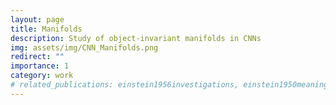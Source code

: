 ```yaml
---
layout: page
title: Manifolds
description: Study of object-invariant manifolds in CNNs
img: assets/img/CNN_Manifolds.png
redirect: ""
importance: 1
category: work
# related_publications: einstein1956investigations, einstein1950meaning
---
```

